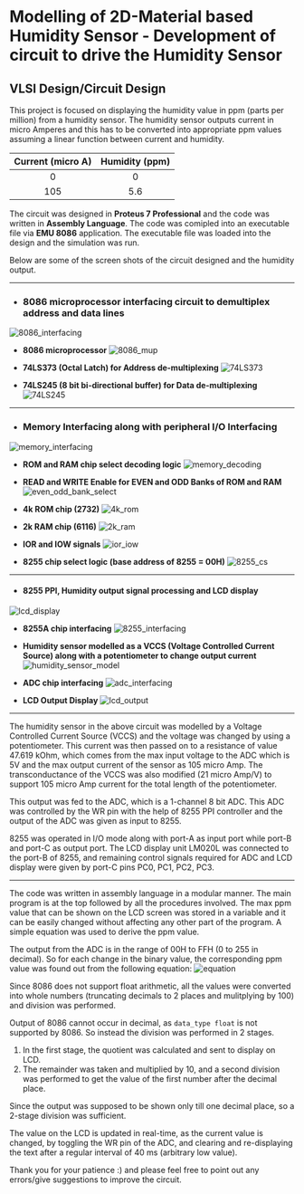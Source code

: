 # Modelling of 2D-Material based Humidity Sensor - Development of circuit to drive the Humidity Sensor #

## VLSI Design/Circuit Design ##

This project is focused on displaying the humidity value in ppm (parts per million) from a humidity sensor. The humidity sensor outputs current in micro Amperes and this has to be converted into appropriate ppm values assuming a linear function between current and humidity.

Current (micro A) | Humidity (ppm)
| :---: | :---: |
 0 | 0
 105 | 5.6

The circuit was designed in __Proteus 7 Professional__ and the code was written in __Assembly Language__. The code was comipled into an executable file via __EMU 8086__ application. The executable file was loaded into the design and the simulation was run.

Below are some of the screen shots of the circuit designed and the humidity output.

- - - -

- ### 8086 microprocessor interfacing circuit to demultiplex address and data lines ###
![8086_interfacing](./Images/8086_interfacing.png)

   - __8086 microprocessor__
    ![8086_mup](./Images/8086_mup.png)

   - __74LS373 (Octal Latch) for Address de-multiplexing__
    ![74LS373](./Images/74LS373.png)

   - __74LS245 (8 bit bi-directional buffer) for Data de-multiplexing__
    ![74LS245](./Images/74LS245.png)

- - - -

- ### Memory Interfacing along with peripheral I/O Interfacing ###
![memory_interfacing](./Images/memory_interfacing.png)

   - __ROM and RAM chip select decoding logic__
    ![memory_decoding](./Images/memory_decoding.png)

   - __READ and WRITE Enable for EVEN and ODD Banks of ROM and RAM__
    ![even_odd_bank_select](./Images/even_odd_bank_select.png)

   - __4k ROM chip (2732)__
    ![4k_rom](./Images/4k_rom.png)

   - __2k RAM chip (6116)__
    ![2k_ram](./Images/2k_ram.png)

   - __IOR and IOW signals__
    ![ior_iow](./Images/ior_iow.png)
    
   - __8255 chip select logic (base address of 8255 = 00H)__
    ![8255_cs](./Images/8255_cs.png)

- - - -

- #### 8255 PPI, Humidity output signal processing and LCD display ####
![lcd_display](./Images/lcd_display.png)

   - __8255A chip interfacing__
    ![8255_interfacing](./Images/8255_interfacing.png)

   - __Humidity sensor modelled as a VCCS (Voltage Controlled Current Source) along with a potentiometer to change output current__ 
    ![humidity_sensor_model](./Images/humidity_sensor_model.png)

   - __ADC chip interfacing__
    ![adc_interfacing](./Images/adc_interfacing.png)

   - __LCD Output Display__
    ![lcd_output](./Images/lcd_output.png)

- - - -

The humidity sensor in the above circuit was modelled by a Voltage Controlled Current Source (VCCS) and the voltage was changed by using a potentiometer. This current was then passed on to a resistance of value 47.619 kOhm, which comes from the max input voltage to the ADC which is 5V and the max output current of the sensor as 105 micro Amp. The transconductance of the VCCS was also modified (21 micro Amp/V) to support 105 micro Amp current for the total length of the potentiometer. 

This output was fed to the ADC, which is a 1-channel 8 bit ADC. This ADC was controlled by the WR pin with the help of 8255 PPI controller and the output of the ADC was given as input to 8255.

8255 was operated in I/O mode along with port-A as input port while port-B and port-C as output port. The LCD display unit LM020L was connected to the port-B of 8255, and remaining control signals required for ADC and LCD display were given by port-C pins PC0, PC1, PC2, PC3.

- - - - 

The code was written in assembly language in a modular manner. The main program is at the top followed by all the procedures involved. The max ppm value that can be shown on the LCD screen was stored in a variable and it can be easily changed without affecting any other part of the program. A simple equation was used to derive the ppm value. 

The output from the ADC is in the range of 00H to FFH (0 to 255 in decimal). So for each change in the binary value, the corresponding ppm value was found out from the following equation:
![equation](./Images/equation.png)

Since 8086 does not support float arithmetic, all the values were converted into whole numbers (truncating decimals to 2 places and mulitplying by 100) and division was performed. 

Output of 8086 cannot occur in decimal, as ```data_type float``` is not supported by 8086. So instead the division was performed in 2 stages. 
1. In the first stage, the quotient was calculated and sent to display on LCD.
2. The remainder was taken and multiplied by 10, and a second division was performed to get the value of the first number after the decimal place. 

Since the output was supposed to be shown only till one decimal place, so a 2-stage division was sufficient.

The value on the LCD is updated in real-time, as the current value is changed, by toggling the WR pin of the ADC, and clearing and re-displaying the text after a regular interval of 40 ms (arbitrary low value).

Thank you for your patience :) and please feel free to point out any errors/give suggestions to improve the circuit.
